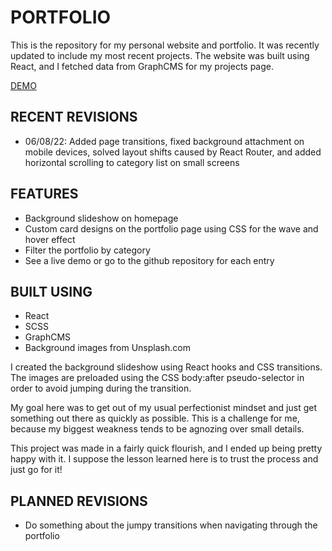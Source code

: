 # PORTFOLIO

This is the repository for my personal website and portfolio. It was recently updated to include my most recent projects. The website was built using React, and I fetched data from GraphCMS for my projects page.

[DEMO](https://itsdani.me/)

## RECENT REVISIONS
- 06/08/22: Added page transitions, fixed background attachment on mobile devices, solved layout shifts caused by React Router, and added horizontal scrolling to category list on small screens

## FEATURES

- Background slideshow on homepage
- Custom card designs on the portfolio page using CSS for the wave and hover effect
- Filter the portfolio by category
- See a live demo or go to the github repository for each entry

## BUILT USING

- React
- SCSS
- GraphCMS
- Background images from Unsplash.com

I created the background slideshow using React hooks and CSS transitions. The images are preloaded using the CSS body:after pseudo-selector in order to avoid jumping during the transition.

My goal here was to get out of my usual perfectionist mindset and just get something out there as quickly as possible. This is a challenge for me, because my biggest weakness tends to be agnozing over small details. 

This project was made in a fairly quick flourish, and I ended up being pretty happy with it. I suppose the lesson learned here is to trust the process and just go for it!

## PLANNED REVISIONS

- Do something about the jumpy transitions when navigating through the portfolio
